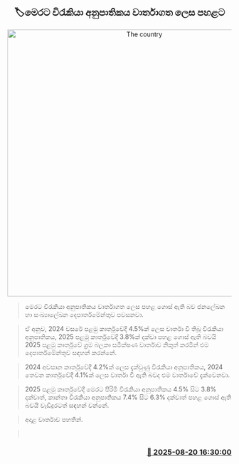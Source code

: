 <p align='center'><b><h2 align='center' title='The country's unemployment rate has reached a record low'>🏷මෙරට විරැකියා අනුපාතිකය වාර්තාගත ලෙස පහළට</h2></b></p>
<p align='center'><img src='https://helakuru.sgp1.cdn.digitaloceanspaces.com/esana/images/lib/people-colombo.jpg' width='600' alt='The country's unemployment rate has reached a record low'></p>

> මෙරට විරැකියා අනුපාතිකය වාර්තාගත ලෙස පහළ ගොස් ඇති බව ජනලේඛන හා සංඛ්‍යාලේඛන දෙපාර්තමේන්තුව පවසනවා.

> ඒ අනුව, 2024 වසරේ පළමු කාර්තුවේදී 4.5%ක් ලෙස වාර්තා වී තිබූ විරැකියා අනුපාතිකය, 2025 පළමු කාර්තුවේදී 3.8%ක් දක්වා පහළ ගොස් ඇති බවයි 2025 පළමු කාර්තුවේ ශ්‍රම බලකා සමීක්ෂණ වාර්තාව නිකුත් කරමින් එම දෙපාර්තමේන්තුව සඳහන් කරන්නේ.

> 2024 අවසාන කාර්තුවේදී 4.2%ක් ලෙස දැක්වුණු විරැකියා අනුපාතිකය, 2024 තෙවන කාර්තුවේදී 4.1%ක් ලෙස වාර්තා වී ඇති බවද එම වාර්තාවේ දැක්වෙනවා.

> 2025 පළමු කාර්තුවේදී මෙරට පිරිමි විරැකියා අනුපාතිකය 4.5% සිට 3.8% දක්වාත්, කාන්තා විරැකියා අනුපාතිකය 7.4% සිට 6.3% දක්වාත් පහළ ගොස් ඇති බවයි වැඩිදුරටත් සඳහන් වන්නේ.

> අදාළ වාර්තාව පහතින්.

>  



<h3 align='right'><a href='https://www.helakuru.lk/esana/p/112878/'>📅 2025-08-20 16:30:00</a></h3>
